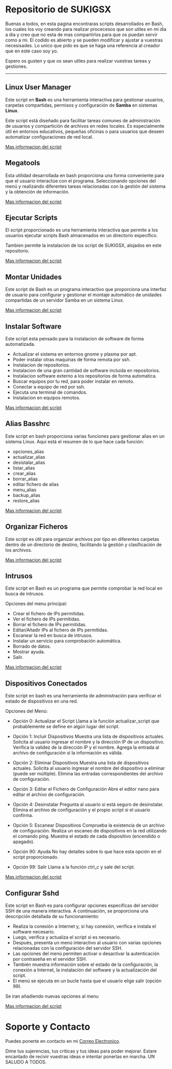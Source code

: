 # Repositorio de SUKIGSX
Buenas a todos, en esta pagina encontraras scripts desarrollados en Bash, los cuales los voy creando para realizar procecesos que son utiles en mi dia a dia y creo que no esta de mas compartirlos para que os puedan servir como a mi. El codido es abierto y se pueden modificar y ajustar a vuestras necesisades. Lo unico que pido es que se haga una referencia al creador que en este caso soy yo.

Espero os gusten y que os sean utiles para realizar vuestras tareas y gestiones.

-----------------------

## Linux User Manager

Este script en **Bash** es una herramienta interactiva para gestionar usuarios, carpetas compartidas, permisos y configuración de **Samba** en sistemas **Linux**.

Este script está diseñado para facilitar tareas comunes de administración de usuarios y compartición de archivos en redes locales.
Es especialmente útil en entornos educativos, pequeñas oficinas o para usuarios que deseen automatizar configuraciones de red local.

[Mas informacion del script](https://github.com/sukigsx/LinuxUserManager)

## Megatools

Esta utilidad desarrollada en bash proporciona una forma conveniente para que el usuario interactúe con el programa.
Seleccionando opciones del menú y realizando diferentes tareas relacionadas con la gestión del sistema y la obtención de información.


[Mas informacion del script](https://github.com/sukigsx/MegaTools_gui)

## Ejecutar Scripts

El script proporcionado es una herramienta interactiva que permite a los usuarios ejecutar scripts Bash almacenados en un directorio específico.

Tambien permite la instalacion de los script de SUKIGSX, alojados en este repositorio.


[Mas informacion del script](https://github.com/sukigsx/ejecutar_scripts)

## Montar Unidades

Este script de Bash es un programa interactivo que proporciona una interfaz de usuario para configurar y gestionar el montaje automático de unidades compartidas de un servidor Samba en un sistema Linux.


[Mas informacion del script](https://github.com/sukigsx/montar_unidades)

## Instalar Software

Este script esta pensado para la instalacion de software de forma automatizada.

- Actualizar el sistema en entornos gnome y plasma por apt.
- Poder instalar otras maquinas de forma remota por ssh.
- Instalacion de repositorios.
- Instalacion de una gran cantidad de software incluida en repositorios.
- Instalacion software externo a los repositorios de forma automatica.
- Buscar equipos por tu red, para poder instalar en remoto.
- Conectar a equipo de red por ssh.
- Ejecuta una terminal de comandos.
- Instalacion en equipos remotos.


[Mas informacion del script](https://github.com/sukigsx/instalar_software)

## Alias Basshrc

Este script en bash proporciona varias funciones para gestionar alias en un sistema Linux. Aquí está el resumen de lo que hace cada función:

- opciones_alias
- actualizar_alias
- desistalar_alias
- listar_alias
- crear_alias
- borrar_alias
- editar fichero de alias
- menu_alias
- backup_alias
- restore_alias


[Mas informacion del script](https://github.com/sukigsx/alias_bashrc)

## Organizar Ficheros

Este script es útil para organizar archivos por tipo en diferentes carpetas dentro de un directorio de destino, facilitando la gestión y clasificación de los archivos.


[Mas informacion del script](https://github.com/sukigsx/organizador_ficheros)

## Intrusos

Este script en Bash es un programa que permite comprobar la red local en busca de intrusos.

Opciones del menu principal:

- Crear el fichero de IPs permitidas.
- Ver el fichero de IPs permitidas.
- Borrar el fichero de IPs permitidas.
- Editar/Añadir IPs al fichero de IPs permitidas.
- Escanear la red en busca de intrusos.
- Instalar un servicio para comprobación automática.
- Borrado de datos.
- Mostrar ayuda.
- Salir.


[Mas informacion del script](https://github.com/sukigsx/intrusos)

## Dispositivos Conectados

Este script en bash es una herramienta de administración para verificar el estado de dispositivos en una red.

Opciones del Menú:

- Opción 0: Actualizar el Script Llama a la función actualizar_script que probablemente se define en algún lugar del script.

- Opción 1: Incluir Dispositivos Muestra una lista de dispositivos actuales. Solicita al usuario ingresar el nombre y la dirección IP de un dispositivo. Verifica la validez de la dirección IP y el nombre. Agrega la entrada al archivo de configuración si la información es válida.

- Opción 2: Eliminar Dispositivos Muestra una lista de dispositivos actuales. Solicita al usuario ingresar el nombre del dispositivo a eliminar (puede ser múltiple). Elimina las entradas correspondientes del archivo de configuración.

- Opción 3: Editar el Fichero de Configuración Abre el editor nano para editar el archivo de configuración.

- Opción 4: Desinstalar Pregunta al usuario si está seguro de desinstalar. Elimina el archivo de configuración y el propio script si el usuario confirma.

- Opción 5: Escanear Dispositivos Comprueba la existencia de un archivo de configuración. Realiza un escaneo de dispositivos en la red utilizando el comando ping. Muestra el estado de cada dispositivo (encendido o apagado).

- Opción 90: Ayuda No hay detalles sobre lo que hace esta opción en el script proporcionado.

- Opción 99: Salir Llama a la función ctrl_c y sale del script.


[Mas informacion del script](https://github.com/sukigsx/dispositivos_conectados)

## Configurar Sshd

Este script en Bash es para configurar opciones específicas del servidor SSH de una manera interactiva. A continuación, se proporciona una descripción detallada de su funcionamiento:

- Realiza la conexión a Internet y, si hay conexión, verifica e instala el software necesario.
- Luego, verifica y actualiza el script si es necesario.
- Después, presenta un menú interactivo al usuario con varias opciones relacionadas con la configuración del servidor SSH.
- Las opciones del menú permiten activar o desactivar la autenticación por contraseña en el servidor SSH.
- También muestra información sobre el estado de la configuración, la conexión a Internet, la instalación del software y la actualización del script.
- El menú se ejecuta en un bucle hasta que el usuario elige salir (opción 99).

Se iran añadiendo nuevas opciones al menu

[Mas informacion del script](https://github.com/sukigsx/configurar_sshd)


# Soporte y Contacto

Puedes ponerte en contacto en mi [Correo Electronico](mailto:scripts@mbbsistemas.es).

Dime tus sujerencias, tus criticas y tus ideas para poder mejorar.
Estare encantado de recivir vuestras ideas e intentar ponerlas en marcha.
UN SALUDO A TODOS.
